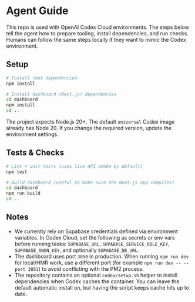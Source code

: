 # Agent Guide

This repo is used with OpenAI Codex Cloud environments. The steps below tell the
agent how to prepare tooling, install dependencies, and run checks. Humans can
follow the same steps locally if they want to mimic the Codex environment.

## Setup

```bash
# Install root dependencies
npm install

# Install dashboard (Next.js) dependencies
cd dashboard
npm install
cd ..
```

The project expects Node.js 20+. The default `universal` Codex image already has
Node 20. If you change the required version, update the environment settings.

## Tests & Checks

```bash
# Lint + unit tests (uses live API smoke by default)
npm test

# Build dashboard (useful to make sure the Next.js app compiles)
cd dashboard
npm run build
cd ..
```

## Notes

- We currently rely on Supabase credentials defined via environment variables.
  In Codex Cloud, set the following as secrets or env vars before running tasks:
  `SUPABASE_URL`, `SUPABASE_SERVICE_ROLE_KEY`, `SUPABASE_ANON_KEY`, and
  optionally `SUPABASE_DB_URL`.
- The dashboard uses port `3050` in production. When running `npm run dev` for
  local/HMR work, use a different port (for example `npm run dev -- --port 3051`)
  to avoid conflicting with the PM2 process.
- The repository contains an optional `codex/setup.sh` helper to install
  dependencies when Codex caches the container. You can leave the default
  automatic install on, but having the script keeps cache hits up to date.

